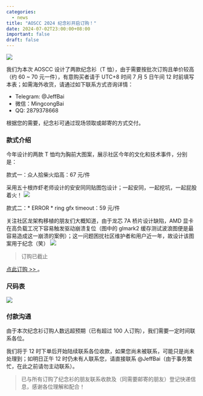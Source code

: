 ```yaml
---
categories:
  - news
title: "AOSCC 2024 纪念衫开启订购！"
date: 2024-07-02T23:00:00+08:00
important: false
draft: false
---
```

![](/assets/news/T-shirt.png)

我们为本次 AOSCC 设计了两款纪念衫（T 恤），由于需要按批次订购且单价较高（约 60 ~ 70 元一件），有意购买者请于 UTC+8 时间 7 月 5 日午间 12 时前填写本表；如需海外收货，请通过如下联系方式咨询详情：

- Telegram: @JeffBai
- 微信：MingcongBai
- QQ: 2879378668

根据您的需要，纪念衫可通过现场领取或邮寄的方式交付。

### 款式介绍

今年设计的两款 T 恤均为胸前大图案，展示社区今年的文化和技术事件，分别是：

款式一：众人拾柴火焰高：67 元/件

采用五十根炸虾老师设计的安安同同贴图包设计；一起安同，一起挖坑，一起屁股着火！
![](/assets/news/安同开源社区-黑.png)

款式二：* ERROR * ring gfx timeout：59 元/件

关注社区龙架构移植的朋友们大概知道，由于龙芯 7A 桥片设计缺陷，AMD 显卡在高负载工况下容易触发驱动崩溃复位（图中的 glmark2 缓存测试波浪图便是最容易造成这一崩溃的案例）；这一问题困扰社区维护者和用户近一年，故设计该图案用于纪念（笑）
![](/assets/news/安同开源社区-藏青（宽25）-fix.png)

> 订购已截止

[点此订购 >> ](https://f.wps.cn/g/otTFSPBi/)。

### 尺码表

![](/assets/news/T-shirt-size.jpg)

### 付款沟通

由于本次纪念衫订购人数远超预期（已有超过 100 人订购），我们需要一定时间联系各位。

我们将于 12 时下单后开始陆续联系各位收款，如果您尚未被联系，可能只是尚未处理到；如明日正午 12 时仍未有人联系您，请直接联系 @JeffBai（由于事务繁忙，在此之前请勿主动联系）。
> 已与所有订购了纪念衫的朋友联系收款及（同需要邮寄的朋友）登记快递信息，感谢各位理解和配合！
